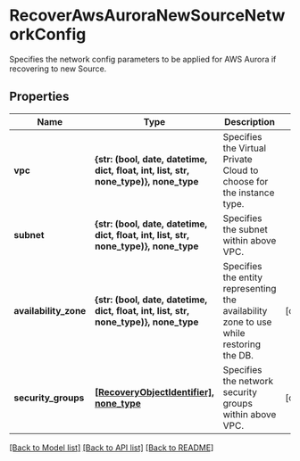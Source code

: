 # RecoverAwsAuroraNewSourceNetworkConfig

Specifies the network config parameters to be applied for AWS Aurora if recovering to new Source.

## Properties
Name | Type | Description | Notes
------------ | ------------- | ------------- | -------------
**vpc** | **{str: (bool, date, datetime, dict, float, int, list, str, none_type)}, none_type** | Specifies the Virtual Private Cloud to choose for the instance type. | 
**subnet** | **{str: (bool, date, datetime, dict, float, int, list, str, none_type)}, none_type** | Specifies the subnet within above VPC. | 
**availability_zone** | **{str: (bool, date, datetime, dict, float, int, list, str, none_type)}, none_type** | Specifies the entity representing the availability zone to use while restoring the DB. | [optional] 
**security_groups** | [**[RecoveryObjectIdentifier], none_type**](RecoveryObjectIdentifier.md) | Specifies the network security groups within above VPC. | [optional] 

[[Back to Model list]](../README.md#documentation-for-models) [[Back to API list]](../README.md#documentation-for-api-endpoints) [[Back to README]](../README.md)


